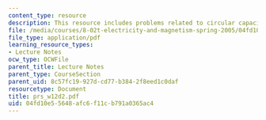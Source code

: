 ```yaml
---
content_type: resource
description: This resource includes problems related to circular capacitor.
file: /media/courses/8-02t-electricity-and-magnetism-spring-2005/04fd10e55648afc6f11cb791a0365ac4_prs_w12d2.pdf
file_type: application/pdf
learning_resource_types:
- Lecture Notes
ocw_type: OCWFile
parent_title: Lecture Notes
parent_type: CourseSection
parent_uid: 8c57fc19-927d-cd77-b384-2f8eed1c0daf
resourcetype: Document
title: prs_w12d2.pdf
uid: 04fd10e5-5648-afc6-f11c-b791a0365ac4
---
```

